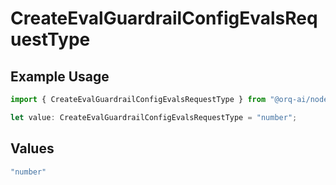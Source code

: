 # CreateEvalGuardrailConfigEvalsRequestType

## Example Usage

```typescript
import { CreateEvalGuardrailConfigEvalsRequestType } from "@orq-ai/node/models/operations";

let value: CreateEvalGuardrailConfigEvalsRequestType = "number";
```

## Values

```typescript
"number"
```
